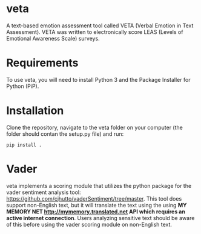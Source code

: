 # veta
A text-based emotion assessment tool called VETA (Verbal Emotion in Text Assessment). VETA was written to electronically score LEAS (Levels of Emotional Awareness Scale) surveys.

# Requirements

To use veta, you will need to install Python 3 and the Package Installer for Python (PiP).

# Installation

Clone the repository, navigate to the veta folder on your computer (the folder should contan the setup.py file) and run:

```
pip install .
```

# Vader

veta implements a scoring module that utilizes the python package for the vader sentiment analysis tool: https://github.com/cjhutto/vaderSentiment/tree/master.
This tool does support non-English text, but it will translate the text using the using **MY MEMORY NET http://mymemory.translated.net API which requires an active internet connection**. Users analyzing sensitive text should be aware of this before using the vader scoring module on non-English text.